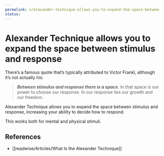 ```yaml
---
permalink: n/alexander-technique-allows-you-to-expand-the-space-between-stimulus-and-response
status: 
---
```

# Alexander Technique allows you to expand the space between stimulus and response

There’s a famous quote that’s typically attributed to Victor Frankl, although it’s not actually his:

> **_Between stimulus and response there is a space_**. In that space is our power to choose our response. In our response lies our growth and our freedom.

Alexander Technique allows you to expand the space between stimulus and response, increasing your ability to decide how to respond.

This works both for mental and physical stimuli.

## References

- [[readwise/Articles/What Is the Alexander Technique]]
